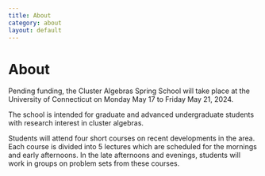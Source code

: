 ```yaml
---
title: About
category: about
layout: default
---
```


# About

Pending funding, the Cluster Algebras Spring School will take place at the University of Connecticut on Monday May 17 to Friday May 21, 2024.

The school is intended for graduate and advanced undergraduate students with research interest in cluster algebras.

Students will attend four short courses on recent developments in the area. Each course is divided into 5 lectures which are scheduled for the mornings and early afternoons. In the late afternoons and evenings, students will work in groups on problem sets from these courses.
